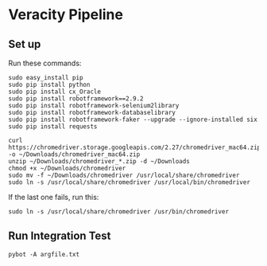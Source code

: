 # Veracity Pipeline

## Set up
  Run these commands:

    sudo easy_install pip
    sudo pip install python
    sudo pip install cx_Oracle
    sudo pip install robotframework==2.9.2
    sudo pip install robotframework-selenium2library
    sudo pip install robotframework-databaselibrary
    sudo pip install robotframework-faker --upgrade --ignore-installed six
    sudo pip install requests

    curl https://chromedriver.storage.googleapis.com/2.27/chromedriver_mac64.zip -o ~/Downloads/chromedriver_mac64.zip
    unzip ~/Downloads/chromedriver_*.zip -d ~/Downloads
    chmod +x ~/Downloads/chromedriver
    sudo mv -f ~/Downloads/chromedriver /usr/local/share/chromedriver
    sudo ln -s /usr/local/share/chromedriver /usr/local/bin/chromedriver

If the last one fails, run this:

    sudo ln -s /usr/local/share/chromedriver /usr/bin/chromedriver











## Run Integration Test

    pybot -A argfile.txt